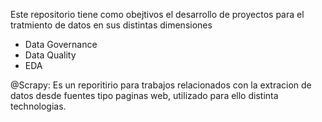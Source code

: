 Este repositorio tiene como obejtivos el desarrollo de proyectos para el tratmiento de datos en sus distintas dimensiones

* Data Governance
* Data Quality
* EDA

@Scrapy:
Es un reporitirio para trabajos relacionados con la extracion de datos desde fuentes tipo paginas web, utilizado para ello distinta technologias.
